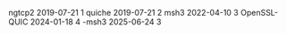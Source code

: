 ngtcp2 2019-07-21 1
quiche 2019-07-21 2
msh3 2022-04-10 3
OpenSSL-QUIC 2024-01-18 4
-msh3 2025-06-24 3
